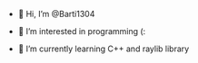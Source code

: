 - 👋 Hi, I’m @Barti1304

- 👀 I’m interested in programming (:

- 🌱 I’m currently learning C++ and raylib library
